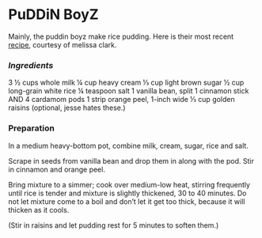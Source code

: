 # PuDDiN BoyZ

Mainly, the puddin boyz make rice pudding. Here is their most recent [recipe](http://cooking.nytimes.com/recipes/1014636-rice-pudding-with-golden-raisins), courtesy of melissa clark.

### *Ingredients*

3 ½ cups whole milk
¼ cup heavy cream
⅓ cup light brown sugar
½ cup long-grain white rice
¼ teaspoon salt
1 vanilla bean, split
1 cinnamon stick AND 4 cardamom pods
1 strip orange peel, 1-inch wide
⅓ cup golden raisins (optional, jesse hates these.)

### Preparation

In a medium heavy-bottom pot, combine milk, cream, sugar, rice and salt.

Scrape in seeds from vanilla bean and drop them in along with the pod. Stir in cinnamon and orange peel.

Bring mixture to a simmer; cook over medium-low heat, stirring frequently until rice is tender and mixture is slightly thickened, 30 to 40 minutes. Do not let mixture come to a boil and don’t let it get too thick, because it will thicken as it cools.

(Stir in raisins and let pudding rest for 5 minutes to soften them.)
